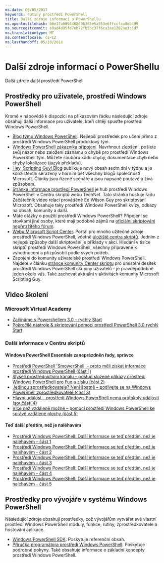 ```yaml
---
ms.date: 06/05/2017
keywords: rutiny prostředí PowerShell
title: Další zdroje informací o PowerShellu
ms.openlocfilehash: b0e17a6894468696365e5a553e6ffccfaa8eb499
ms.sourcegitcommit: e9ad4d85fd7eb72fb5bc37f6ca3ae1282ae3c6d7
ms.translationtype: MT
ms.contentlocale: cs-CZ
ms.lasthandoff: 05/10/2018
---
```

# <a name="more-powershell-learning"></a>Další zdroje informací o PowerShellu

Další zdroje další prostředí PowerShell

## <a name="resources-for-windows-powershell-users"></a>Prostředky pro uživatele, prostředí Windows PowerShell

Kromě v nápovědě k dispozici na příkazovém řádku následující zdroje obsahují další informace pro uživatele, kteří chtějí spusťte prostředí Windows PowerShell.

- [Blog týmu Windows PowerShell](http://blogs.msdn.com/b/powershell/). Nejlepší prostředek pro učení přímo z prostředí Windows PowerShell produktový tým.
- [Windows PowerShell zákazníka připojení](http://Connect.Microsoft.com/PowerShell). Navrhnout zlepšení, pošlete svůj názor nebo založení záznamu o chybě pro prostředí Windows PowerShell tým. Můžete souboru kódu chyby, dokumentace chyb nebo chyby lokalizace (jazyk překladu).
- [Hey, Scripting Guy! Blog](https://blogs.technet.microsoft.com/heyscriptingguy/) publikuje nový obsah sedm dní v týdnu a je konzistentní seřazeny v horním pět všechny blogů společnosti Microsoft. Články jsou řízené scénáře a jsou napsané poutavé a živá způsobem.
- [Stránka informace prostředí PowerShell](https://blogs.technet.microsoft.com/heyscriptingguy/2015/01/04/weekend-scripter-the-best-ways-to-learn-powershell/) je hub prostředí Windows PowerShell v Centru skriptů webu TechNet. Tato stránka hostuje řadu Začátečník video relací prováděné Ed Wilson Guy pro skriptování Microsoft. Obsahuje taky prostředí Windows PowerShell kvízy, odkazy na obsah, komunity a další.
- Máte otázky o použití prostředí Windows PowerShell? Připojení se stovkami jiné osoby, které mají podobné zájmů na [oficiální skriptování nepřetržitého fórum](http://social.technet.microsoft.com/forums/itcg/threads/).
- [Webu Microsoft Script Center](https://technet.microsoft.com/scriptcenter). Portál pro mnoho užitečné zdroje prostředí Windows PowerShell, včetně [úložiště centra skriptů](http://gallery.technet.microsoft.com/scriptcenter/). Jedním z nejlepší způsoby další skriptování je příklady v akci. Hledání v tisíce skriptů prostředí Windows PowerShell, všechny připravené k vyhodnocení a přizpůsobit podle svých potřeb.
- Zapojení do komunity uživatelské prostředí Windows PowerShell. Najdete v článku [stránce komunity Center skriptu](https://technet.microsoft.com/scriptcenter/hh182567.aspx) pro umístění desítek prostředí Windows PowerShell skupiny uživatelů - je pravděpodobně jeden okolo vás. Také zachovat aktuální v aktivitách komunity Microsoft Scripting Guy.

## <a name="video-training"></a>Video školení

### <a name="microsoft-virtual-academy"></a>Microsoft Virtual Academy
- [Začínáme s Powershellem 3.0 – rychlý Start](https://mva.microsoft.com/en-US/training-courses/getting-started-with-powershell-30-jump-start-8276)
- [Pokročilé nástroje & skriptování pomocí prostředí PowerShell 3.0 rychlý Start](https://mva.microsoft.com/en-US/training-courses/advanced-tools-scripting-with-powershell-30-jump-start-8231)

### <a name="script-center-learn"></a>Další informace v Centru skriptů
#### <a name="windows-powershell-essentials-for-the-busy-admin-series"></a>Windows PowerShell Essentials zaneprázdněn řady, správce
- [Prostředí PowerShell 'SmowerShell' – proto měli získat informace prostředí Windows PowerShell &#40;část 1&#41;](http://dlbmodigital.microsoft.com/webcasts/wmv/23976_Dnl_L.wmv)
- [Slyšeli prostřednictvím kanálu – postup složené příkazy prostředí Windows PowerShell pro Fun a zisku &#40;část 2&#41;](http://dlbmodigital.microsoft.com/webcasts/wmv/23977_Dnl_L.wmv)
- [Jedinou zprostředkovatele? Není špatně – podívejte se na Windows PowerShell zprostředkovatelé &#40;část 3&#41;](http://dlbmodigital.microsoft.com/webcasts/wmv/23978_Dnl_L.wmv)
- [Hlavní událost – prostředí Windows PowerShell nemá protokoly událostí &#40;součástí 4&#41;](http://dlbmodigital.microsoft.com/webcasts/wmv/23979_Dnl_L.wmv)
- [Více než vzdáleně možné – pomocí prostředí Windows PowerShell ke správě vzdálené plochy &#40;část 5&#41;](http://dlbmodigital.microsoft.com/webcasts/wmv/23980_Dnl_L.wmv)

#### <a name="learn-it-now-before-its-an-emergency"></a>Teď další předtím, než je naléhavém
- [Prostředí Windows PowerShell: Další informace se teď předtím, než je naléhavém – část 1](http://dlbmodigital.microsoft.com/webcasts/wmv/1032481530_Dnl_L.wmv)
- [Prostředí Windows PowerShell: Další informace se teď předtím, než je naléhavém - část 2](http://dlbmodigital.microsoft.com/webcasts/wmv/1032481542_Dnl_L.wmv)
- [Prostředí Windows PowerShell: Další informace se teď předtím, než je naléhavém - část 3](http://dlbmodigital.microsoft.com/webcasts/wmv/1032481548_Dnl_L.wmv)
- [Prostředí Windows PowerShell: Další informace se teď předtím, než je naléhavém - část 4](http://dlbmodigital.microsoft.com/webcasts/wmv/1032481552_Dnl_L.wmv)
- [Prostředí Windows PowerShell: Další informace se teď předtím, než je naléhavém - část 5](http://dlbmodigital.microsoft.com/webcasts/wmv/1032481554_Dnl_L.wmv)

## <a name="resources-for-windows-powershell-developers"></a>Prostředky pro vývojáře v systému Windows PowerShell

Následující zdroje obsahují prostředky, což vývojářům vytvářet své vlastní prostředí Windows PowerShell moduly, funkce, rutiny, zprostředkovatele a hostování aplikace.

- [Windows PowerShell SDK](http://go.microsoft.com/fwlink/p/?LinkID=89595). Poskytuje referenční obsah.
- [Příručka programátora prostředí Windows PowerShell](http://go.microsoft.com/fwlink/p/?LinkID=89596). Poskytuje podrobné pokyny. Také obsahuje informace o základní koncepty prostředí Windows PowerShell.
